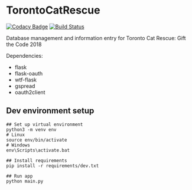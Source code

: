 # TorontoCatRescue

[![Codacy Badge](https://api.codacy.com/project/badge/Grade/78ed1a955c244fc1b2436a425a354f0e)](https://app.codacy.com/app/wipash/TorontoCatRescue?utm_source=github.com&utm_medium=referral&utm_content=wipash/TorontoCatRescue&utm_campaign=Badge_Grade_Dashboard)
[![Build Status](https://travis-ci.com/wipash/TorontoCatRescue.svg?branch=master)](https://travis-ci.com/wipash/TorontoCatRescue)

Database management and information entry for Toronto Cat Rescue: Gift the Code 2018

Dependencies:
  - flask
  - flask-oauth
  - wtf-flask
  - gspread
  - oauth2client

## Dev environment setup
    ## Set up virtual environment
    python3 -m venv env
    # Linux
    source env/bin/activate
    # Windows
    env\Scripts\activate.bat

    ## Install requirements
    pip install -r requirements/dev.txt

    ## Run app
    python main.py

